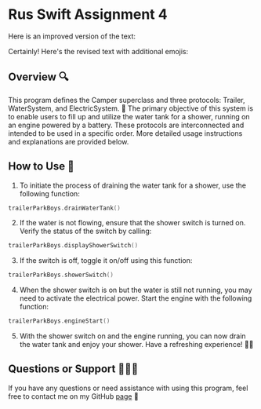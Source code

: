 # Rus Swift Assignment 4

Here is an improved version of the text:

Certainly! Here's the revised text with additional emojis:

## Overview 🔍

This program defines the Camper superclass and three protocols: Trailer, WaterSystem, and ElectricSystem. 🚐 The primary objective of this system is to enable users to fill up and utilize the water tank for a shower, running on an engine powered by a battery. These protocols are interconnected and intended to be used in a specific order. More detailed usage instructions and explanations are provided below.

## How to Use 🔧

1. To initiate the process of draining the water tank for a shower, use the following function:

```Swift
trailerParkBoys.drainWaterTank()
```

2. If the water is not flowing, ensure that the shower switch is turned on. Verify the status of the switch by calling:

```Swift
trailerParkBoys.displayShowerSwitch()
```

3. If the switch is off, toggle it on/off using this function:

```Swift
trailerParkBoys.showerSwitch()
```

4. When the shower switch is on but the water is still not running, you may need to activate the electrical power. Start the engine with the following function:

```Swift
trailerParkBoys.engineStart()
```

5. With the shower switch on and the engine running, you can now drain the water tank and enjoy your shower. Have a refreshing experience! 🚿😌

## Questions or Support 🙋🏻‍♂️

If you have any questions or need assistance with using this program, feel free to contact me on my GitHub [page](https://github.com/ruzaki1290) 💬